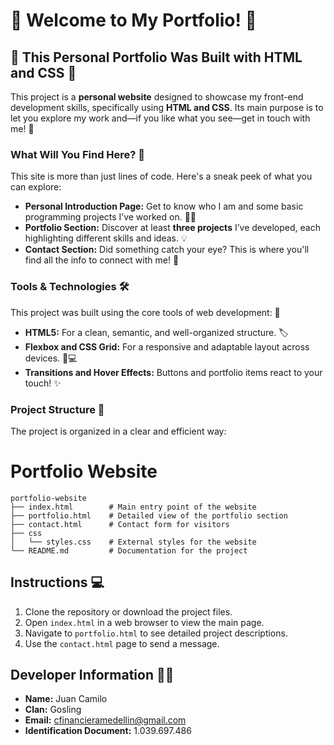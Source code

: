 # 🚀 Welcome to My Portfolio! 🚀

## 🌟 This Personal Portfolio Was Built with HTML and CSS 🌟

This project is a **personal website** designed to showcase my front-end development skills, specifically using **HTML and CSS**. Its main purpose is to let you explore my work and—if you like what you see—get in touch with me! 📩

### What Will You Find Here? 🤔

This site is more than just lines of code. Here's a sneak peek of what you can explore:

* **Personal Introduction Page:** Get to know who I am and some basic programming projects I’ve worked on. 🙋‍♂️  
* **Portfolio Section:** Discover at least **three projects** I’ve developed, each highlighting different skills and ideas. 💡  
* **Contact Section:** Did something catch your eye? This is where you'll find all the info to connect with me! 🤝  

### Tools & Technologies 🛠️

This project was built using the core tools of web development: 🎨

* **HTML5:** For a clean, semantic, and well-organized structure. 🏷️  
* **Flexbox and CSS Grid:** For a responsive and adaptable layout across devices. 📱💻  
* **Transitions and Hover Effects:** Buttons and portfolio items react to your touch! ✨  

### Project Structure 📂

The project is organized in a clear and efficient way:
# Portfolio Website

```
portfolio-website
├── index.html        # Main entry point of the website
├── portfolio.html    # Detailed view of the portfolio section
├── contact.html      # Contact form for visitors
├── css
│   └── styles.css    # External styles for the website
└── README.md         # Documentation for the project
```

## Instructions 💻 
1. Clone the repository or download the project files.
2. Open `index.html` in a web browser to view the main page.
3. Navigate to `portfolio.html` to see detailed project descriptions.
4. Use the `contact.html` page to send a message.

## Developer Information 🙋‍♂️
- **Name:** Juan Camilo
- **Clan:** Gosling
- **Email:** cfinancieramedellin@gmail.com
- **Identification Document:** 1.039.697.486


